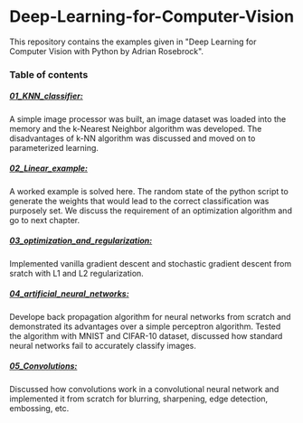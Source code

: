 # Deep-Learning-for-Computer-Vision

This repository contains the examples given in "Deep Learning for Computer Vision with Python by Adrian Rosebrock".

### Table of contents

##### [01_KNN_classifier:](01_KNN_classifier)
             
A simple image processor was built, an image dataset was loaded into the memory and the k-Nearest Neighbor algorithm was developed. The disadvantages of k-NN algorithm was discussed and moved on to parameterized learning.
             
##### [02_Linear_example:](02_Linear_example)

A worked example is solved here. The random state of the python script to generate the weights that would lead to the correct classification was purposely set. We discuss the requirement of an optimization algorithm and go to next chapter.
             
##### [03_optimization_and_regularization:](03_optimization_and_regularization)

Implemented vanilla gradient descent and stochastic gradient descent from sratch with L1 and L2 regularization.

##### [04_artificial_neural_networks:](04_artificial_neural_networks)

Develope back propagation algorithm for neural networks from scratch and demonstrated its advantages over a simple perceptron algorithm. Tested the algorithm with MNIST and CIFAR-10 dataset, discussed how standard neural networks fail to accurately classify images.

##### [05_Convolutions:](05_convolutions)

Discussed how convolutions work in a convolutional neural network and implemented it from scratch for blurring, sharpening, edge detection, embossing, etc.
